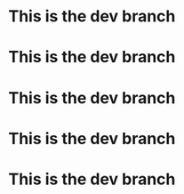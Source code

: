 # This is the dev branch
# This is the dev branch
# This is the dev branch
# This is the dev branch
# This is the dev branch